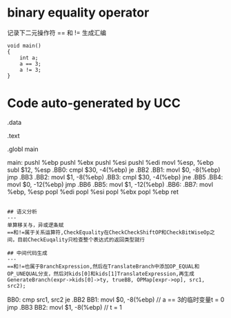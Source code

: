 # binary equality operator
记录下二元操作符 == 和 != 生成汇编
```
void main()
{
    int a;
    a == 3;
    a != 3;
}

```
# Code auto-generated by UCC

.data

.text

.globl	main

main:
	pushl %ebp
	pushl %ebx
	pushl %esi
	pushl %edi
	movl %esp, %ebp
	subl $12, %esp
.BB0:
	cmpl $30, -4(%ebp)
	je .BB2
.BB1:
	movl $0, -8(%ebp)
	jmp .BB3
.BB2:
	movl $1, -8(%ebp)
.BB3:
	cmpl $30, -4(%ebp)
	jne .BB5
.BB4:
	movl $0, -12(%ebp)
	jmp .BB6
.BB5:
	movl $1, -12(%ebp)
.BB6:
.BB7:
	movl %ebp, %esp
	popl %edi
	popl %esi
	popl %ebx
	popl %ebp
	ret
```

## 语义分析
---
单算移关与，异或逻条赋
==和!=属于关系运算符,CheckEquality在CheckCheckShiftOP和CheckBitWiseOp之间，目前CheckEuqality只检查整个表达式的返回类型就行

## 中间代码生成
---
==和!=也属于BranchExpression,然后在TranslateBranch中添加OP_EQUAL和OP_UNEQUAL分支，然后对kids[0]和kids[1]TranslateExpression,再生成		GenerateBranch(expr->kids[0]->ty, trueBB, OPMap[expr->op], src1, src2);

```
BB0:
    cmp src1, src2
    je .BB2
BB1:
    movl $0, -8(%ebp) // a == 3的临时变量t = 0
    jmp .BB3
BB2:
    movl $1, -8(%ebp) // t = 1
```

